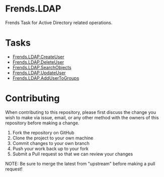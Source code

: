 # Frends.LDAP

Frends Task for Active Directory related operations.

# Tasks

- [Frends.LDAP.CreateUser](Frends.LDAP.CreateUser/README.md)
- [Frends.LDAP.DeleteUser](Frends.LDAP.DeleteUser/README.md)
- [Frends.LDAP.SearchObjects](Frends.LDAP.SearchObjects/README.md)
- [Frends.LDAP.UpdateUser](Frends.LDAP.UpdateUser/README.md)
- [Frends.LDAP.AddUserToGroups](Frends.LDAP.AddUserToGroups/README.md)

# Contributing
When contributing to this repository, please first discuss the change you wish to make via issue, email, or any other method with the owners of this repository before making a change.

1. Fork the repository on GitHub
2. Clone the project to your own machine
3. Commit changes to your own branch
4. Push your work back up to your fork
5. Submit a Pull request so that we can review your changes

NOTE: Be sure to merge the latest from "upstream" before making a pull request!